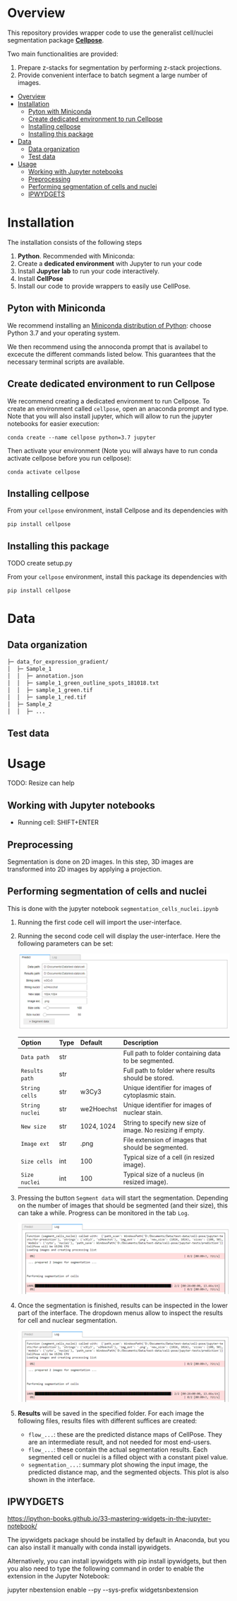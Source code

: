 


# Overview
This repository provides wrapper code to use the generalist cell/nuclei segmentation package [**Cellpose**](https://github.com/mouseland/cellpose). 

Two main functionalities are provided:
1. Prepare z-stacks for segmentation by performing z-stack projections.
2. Provide convenient interface to batch segment a large number of images.


- [Overview](#overview)
- [Installation](#installation)
  - [Pyton with Miniconda](#pyton-with-miniconda)
  - [Create dedicated environment to run Cellpose](#create-dedicated-environment-to-run-cellpose)
  - [Installing cellpose](#installing-cellpose)
  - [Installing this package](#installing-this-package)
- [Data](#data)
  - [Data organization](#data-organization)
  - [Test data](#test-data)
- [Usage](#usage)
  - [Working with Jupyter notebooks](#working-with-jupyter-notebooks)
  - [Preprocessing](#preprocessing)
  - [Performing segmentation of cells and nuclei](#performing-segmentation-of-cells-and-nuclei)
  - [IPWYDGETS](#ipwydgets)


# Installation
The installation consists of the following steps

1. **Python**. Recommended with Miniconda:
0. Create a **dedicated environment** with Jupyter to run your code
0. Install **Jupyter lab** to run your code interactively.
0. Install **CellPose**
0. Install our code to provide wrappers to easily use CellPose.  
   

## Pyton with Miniconda
We recommend installing an [Miniconda distribution of Python](https://docs.conda.io/en/latest/miniconda.html): choose Python 3.7 and your operating system. 

We then recommend using the annoconda prompt that is availabel to excecute the different commands listed below. 
This guarantees that the necessary terminal scripts are available. 

## Create dedicated environment to run Cellpose
We recommend creating a dedicated environment to run Cellpose. To create an environment called `cellpose`, open an anaconda prompt and type. Note that you will also install jupyter, which will allow 
to run the jupyter notebooks for easier execution: 

```
conda create --name cellpose python=3.7 jupyter
```

Then activate your environment (Note you will always have to run conda activate cellpose before you run cellpose):
```
conda activate cellpose
```


## Installing cellpose
From your `cellpose` environment, install Cellpose and its dependencies with
```
pip install cellpose
```

## Installing this package
TODO create setup.py

From your `cellpose` environment, install this package its dependencies with
```
pip install cellpose
```

# Data

## Data organization

```
├─ data_for_expression_gradient/
│  ├─ Sample_1
│  │  ├─ annotation.json
│  │  ├─ sample_1_green_outline_spots_181018.txt
│  │  ├─ sample_1_green.tif
│  │  ├─ sample_1_red.tif
│  ├─ Sample_2
│  │  ├─ ...
```

## Test data

# Usage

TODO: Resize can help

## Working with Jupyter notebooks

* Running cell: SHIFT+ENTER


## Preprocessing
Segmentation is done on 2D images. In this step, 3D images are transformed into
2D images by applying a projection. 



## Performing segmentation of cells and nuclei
This is done with the jupyter notebook `segmentation_cells_nuclei.ipynb`

1. Running the first code cell will import the user-interface.
   
2. Running the second code cell will display the user-interface. Here the following parameters can be
    set: 

    ![](images/segmentation-interface.png "segmentation-ui")

    Option           | Type | Default     | Description
    ---------------- | ---- | ----------- | -----------
    `Data path`    | str  |  | Full path to folder containing data to be segmented.
    `Results path` | str  |  | Full path to folder where results should be stored.
    `String cells`    | str  |  w3Cy3 | Unique identifier for images of cytoplasmic stain.
    `String nuclei`    | str  |  we2Hoechst | Unique identifier for images of nuclear stain.
    `New size`     | str  | 1024, 1024 | String to specify new size of image. No resizing if empty.
    `Image ext`     | str  | .png | File extension of images that should be segmented.
    `Size cells`     | int  | 100 | Typical size of a cell (in resized image).
    `Size nuclei`     | int  | 100 | Typical size of a nucleus (in resized image).

3. Pressing the button `Segment data` will start the segmentation. Depending on the number
    of images that should be segmented (and their size), this can take a while. Progress 
    can be monitored in the tab `Log`.

    ![](images/segmentation-log.png "segmentation-log")

4. Once the segmentation is finished, results can be inspected in the lower part of the interface. 
   The dropdown menus allow to inspect the results for cell and nuclear segmentation. 

    ![](images/segmentation-log.png "segmentation-results")

5. **Results** will be saved in the specified folder. For each image the following files, results files 
    with different suffices are created: 
    *  `flow_...`: these are the predicted distance maps of CellPose. They are an intermediate result, and
       not needed for most end-users. 
    *  `flow_...`: these contain the actual segmentation results. Each segmented cell or nuclei is a filled 
        object with a constant pixel value.
    *  `segmentation_...`: summary plot showing the input image, the predicted distance map, and the segmented
       objects. This plot is also shown in the interface. 
   

## IPWYDGETS
https://ipython-books.github.io/33-mastering-widgets-in-the-jupyter-notebook/


The ipywidgets package should be installed by default in Anaconda, but you can also install it manually with conda install ipywidgets.

Alternatively, you can install ipywidgets with pip install ipywidgets, but then you also need to type the following command in order to enable the extension in the Jupyter Notebook:

jupyter nbextension enable --py --sys-prefix widgetsnbextension

